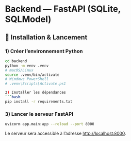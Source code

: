 # Backend — FastAPI (SQLite, SQLModel)

## 🚀 Installation & Lancement

### 1) Créer l’environnement Python
```bash
cd backend
python -m venv .venv
# macOS/Linux
source .venv/bin/activate
# Windows PowerShell
# .venv\Scripts\Activate.ps1

2) Installer les dépendances
```bash
pip install -r requirements.txt
```

### 3) Lancer le serveur FastAPI
```bash
uvicorn app.main:app --reload --port 8000
```   
Le serveur sera accessible à l’adresse [http://localhost:8000](http://localhost:8000).
